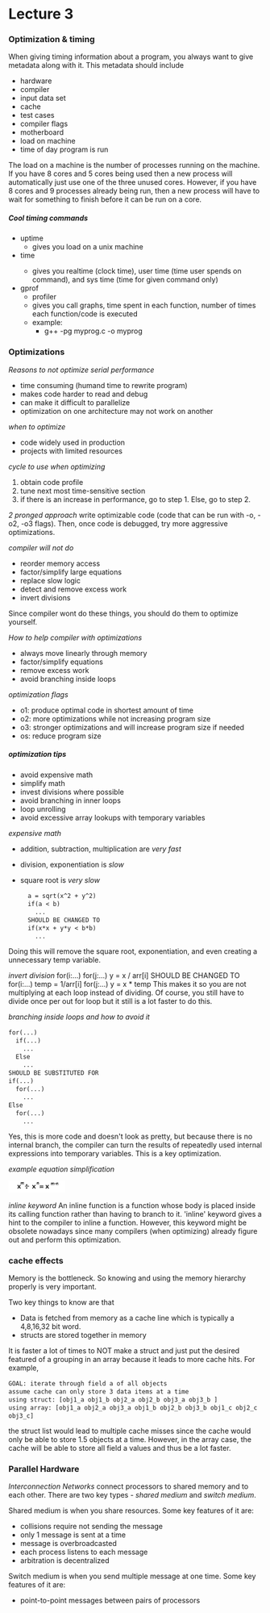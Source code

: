 Lecture 3
===================
### Optimization & timing
When giving timing information about a program, you always want to give metadata along with it. This metadata should include
* hardware
* compiler
* input data set
* cache
* test cases
* compiler flags
* motherboard
* load on machine
* time of day program is run

The load on a machine is the number of processes running on the machine. If you have 8 cores and 5 cores being used then a new process will automatically just use one of the three unused cores. However, if you have 8 cores and 9 processes already being run, then a new process will have to wait for something to finish before it can be run on a core.

##### Cool timing commands
* uptime
  * gives you load on a unix machine
* time <cmd>
  * gives you realtime (clock time), user time (time user spends on command), and sys time (time for given command only)
* gprof
    * profiler
    * gives you call graphs, time spent in each function, number of times each function/code is executed
    * example:
      * g++ -pg myprog.c -o myprog

### Optimizations
*Reasons to not optimize serial performance*
* time consuming  (humand time to rewrite program)
* makes code harder to read and debug
* can make it difficult to parallelize
* optimization on one architecture may not work on another

*when to optimize*
* code widely used in production
* projects with limited resources

*cycle to use when optimizing*
1. obtain code profile
2. tune next most time-sensitive section
3. if there is an increase in performance, go to step 1. Else, go to step 2.  

*2 pronged approach*
write optimizable code (code that can be run with -o, -o2, -o3 flags). Then, once code is debugged, try more aggressive optimizations.

*compiler will not do*
* reorder memory access
* factor/simplify large equations
* replace slow logic
* detect and remove excess work
* invert divisions

Since compiler wont do these things, you should do them to optimize yourself.

*How to help compiler with optimizations*
* always move linearly through memory
* factor/simplify equations
* remove excess work
* avoid branching inside loops

*optimization flags*
* o1: produce optimal code in shortest amount of time
* o2: more optimizations while not increasing program size
* o3: stronger optimizations and will increase program size if needed
* os: reduce program size

##### optimization tips
* avoid expensive math
* simplify math
* invest divisions where possible
* avoid branching in inner loops
* loop unrolling
* avoid excessive array lookups with temporary variables

*expensive math*
* addition, subtraction, multiplication are *very fast*
* division, exponentiation is *slow*
* square root is *very slow*

        a = sqrt(x^2 + y^2)
        if(a < b)
          ...
        SHOULD BE CHANGED TO
        if(x*x + y*y < b*b)
          ...

Doing this will remove the square root, exponentiation, and even creating a unnecessary temp variable.

*invert division*
    for(i:...)
      for(j:...)
        y = x / arr[i]
    SHOULD BE CHANGED TO
    for(i:...)
      temp = 1/arr[i]
      for(j:...)
        y = x * temp
This makes it so you are not multiplying at each loop instead of dividing. Of course, you still have to divide once per out for loop but it still is a lot faster to do this.

*branching inside loops and how to avoid it*

    for(...)
      if(...)
        ...
      Else
        ...
    SHOULD BE SUBSTITUTED FOR
    if(...)
      for(...)
        ...
    Else
      for(...)
        ...
Yes, this is more code and doesn't look as pretty, but because there is no internal branch, the compiler can turn the results of repeatedly used internal expressions into temporary variables. This is a key optimization.

*example equation simplification*

![](lecture_3/7efa8cfa9d2559d3d16544f0bd1cdb9e.png)

*inline keyword*
An inline function is a function whose body is placed inside its calling function rather than having to branch to it. 'inline' keyword gives a hint to the compiler to inline a function. However, this keyword might be obsolete nowadays since many compilers (when optimizing) already figure out and perform this optimization.

### cache effects
Memory is the bottleneck. So knowing and using the memory hierarchy properly is very important.

Two key things to know are that
* Data is fetched from memory as a cache line which is typically a 4,8,16,32 bit word.
* structs are stored together in memory

It is faster a lot of times to NOT make a struct and just put the desired featured of a grouping in an array because it leads to more cache hits. For example,

    GOAL: iterate through field a of all objects
    assume cache can only store 3 data items at a time
    using struct: [obj1_a obj1_b obj2_a obj2_b obj3_a obj3_b ]
    using array: [obj1_a obj2_a obj3_a obj1_b obj2_b obj3_b obj1_c obj2_c obj3_c]

the struct list would lead to multiple cache misses since the cache would only be able to store 1.5 objects at a time. However, in the array case, the cache will be able to store all field a values and thus be a lot faster.


### Parallel Hardware

*Interconnection Networks* connect processors to shared memory and to each other. There are two key types - *shared medium* and *switch medium*.

Shared medium is when you share resources. Some key features of it are:
* collisions require not sending the message
* only 1 message is sent at a time
* message is overbroadcasted
* each process listens to each message
* arbitration is decentralized

Switch medium is when you send multiple message at one time. Some key features of it are:
* point-to-point messages between pairs of processors 

